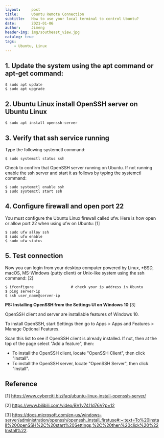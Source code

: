 ```yaml
---
layout:     post
title:      Ubuntu Remote Connection
subtitle:   How to use your local terminal to control Ubuntu?
date:       2021-01-06
author:     Jimeng
header-img: img/southeast_view.jpg
catalog: true
tags:
    - Ubuntu, Linux
---
```


## 1. Update the system using the apt command or apt-get command:
    $ sudo apt update
    $ sudo apt upgrade

## 2. Ubuntu Linux install OpenSSH server on Ubuntu Linux
    $ sudo apt install openssh-server


## 3. Verify that ssh service running
Type the following systemctl command:
    
    $ sudo systemctl status ssh


Check to confirm that OpenSSH server running on Ubuntu. If not running enable the ssh server and start it as follows by typing the systemctl command:
    
    $ sudo systemctl enable ssh
    $ sudo systemctl start ssh


## 4. Configure firewall and open port 22
You must configure the Ubuntu Linux firewall called ufw. Here is how open or allow port 22 when using ufw on Ubuntu: [1]

    $ sudo ufw allow ssh
    $ sudo ufw enable
    $ sudo ufw status


## 5. Test connection
Now you can login from your desktop computer powered by Linux, *BSD, macOS, MS-Windows (putty client) or Unix-like system using the ssh command: [2]
    
    $ ifconfigure                 # check your ip address in Ubuntu
    $ ping server-ip
    $ ssh user_name@server-ip

**PS: Installing OpenSSH from the Settings UI on Windows 10** [3]

OpenSSH client and server are installable features of Windows 10.

To install OpenSSH, start Settings then go to Apps > Apps and Features > Manage Optional Features.

Scan this list to see if OpenSSH client is already installed. If not, then at the top of the page select "Add a feature", then:

- To install the OpenSSH client, locate "OpenSSH Client", then click "Install".
- To install the OpenSSH server, locate "OpenSSH Server", then click "Install".


## Reference
[1] https://www.cyberciti.biz/faq/ubuntu-linux-install-openssh-server/

[2] https://www.bilibili.com/video/BV1y7411d76V?p=12

[3] https://docs.microsoft.com/en-us/windows-server/administration/openssh/openssh_install_firstuse#:~:text=To%20install%20OpenSSH%2C%20start%20Settings,%2C%20then%20click%20%22Install%22.
